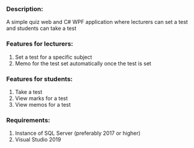 ### Description:
A simple quiz web and C# WPF application where lecturers can set a test and students can take a test

### Features for lecturers:

 1. Set a test for a specific subject
 2. Memo for the test set automatically once the test is set

### Features for students:

 1. Take a test
 2. View marks for a test
 3. View memos for a test

### Requirements:

 1. Instance of SQL Server (preferably 2017 or higher)
 2. Visual Studio 2019
